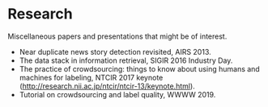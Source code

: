 # Research
Miscellaneous papers and presentations that might be of interest.

- Near duplicate news story detection revisited, AIRS 2013.
- The data stack in information retrieval, SIGIR 2016 Industry Day.
- The practice of crowdsourcing: things to know about using humans and machines for labeling, NTCIR 2017 keynote (http://research.nii.ac.jp/ntcir/ntcir-13/keynote.html).
- Tutorial on crowdsourcing and label quality, WWWW 2019.
